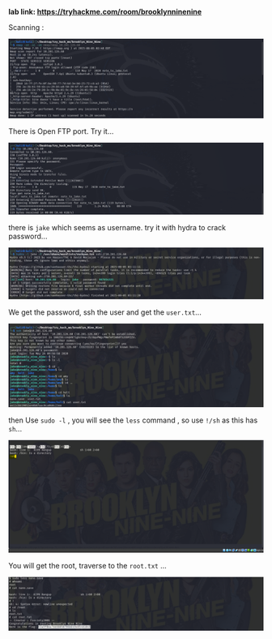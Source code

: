 **lab link: <https://tryhackme.com/room/brooklynninenine>**

Scanning :

![nmap](../assets/tryhackme/brooklyn_nine_nine/nmap.png)

There is Open FTP port. Try it...

![ftp](../assets/tryhackme/brooklyn_nine_nine/ftp.png)

there is `jake` which seems as username. try it with hydra to crack password...

![hydra](../assets/tryhackme/brooklyn_nine_nine/hydra.png)

We get the password, ssh the user and get the `user.txt`...

![ssh](../assets/tryhackme/brooklyn_nine_nine/user.txt.png)

then Use `sudo -l` , you will see the `less` command , so use `!/sh` as this has `sh`...

![sh](../assets/tryhackme/brooklyn_nine_nine/sh.png)

You will get the root, traverse to the `root.txt` ...

![root](../assets/tryhackme/brooklyn_nine_nine/before_after_sh.png)